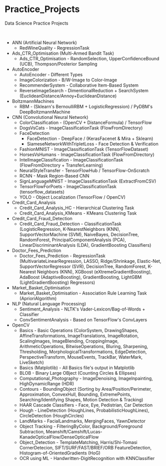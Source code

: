 # Practice_Projects
Data Science Practice Projects

<br/>

* ANN (Artificial Neural Network)
  + RedWineQuality - RegressionTask
* Ads_CTR_Optimisation (Multi-Armed Bandit Task)
  + Ads_CTR_Optimisation - RandomSelection, UpperConfidenceBound (UCB), Thompson/Posterior Sampling
* AutoEncoder
  + AutoEncoder - Different Types
  + ImageColorization - B/W-Image to Color-Image
  + RecommenderSystem - Collaborative Item-Based System
  + ReverseImageSearch - DimentionalReduction + SearchSystem (EuclideanDistance/Annoy+EuclideanDistance)
* BoltzmannMachines
  + RBM - (Sklearn's BernoulliRBM + LogisticRegression) / PyDBM's DeepBoltzmannMachine
* CNN (Convolutional Neural Network)
  + ColorClassification - (OpenCV + DistanceFormula) / TensorFlow
  + DogsVsCats - ImageClassificationTask (FlowFromDirectory)
  + FaceDetection
    - FaceDetection - DeepFace / (KerasFacenet & Mira + Sklearn)
    - SiameseNetworkWithTripletLoss - Face Detection & Verification
  + FashionMNIST - ImageClassificationTask (TensorFlowDataset)
  + HorsesVsHumans - ImageClassificationTask (FlowFromDirectory)
  + IntelImageClassification - ImageClassificationTask (FlowFromDirectory + TransferLearning)
  + NeuralStyleTransfer - TensorFlowHub / TensorFlow-OnScratch
  + RCNN - Mask Region-Based CNN
  + SignLanguageMNIST - ImageClassificationTask (ExtractFromCSV)
  + TensorFlowForPoets - ImageClassificationTask (tensorflow_datasets)
  + YOLO - Object Localization (TensorFlow / OpenCV)
* Credit_Card_Analysis
  + Credit_Card_Analysis_HC - Hierarchical Clustering Task
  + Credit_Card_Analysis_KMeans - KMeans Clustering Task
* Credit_Card_Fraud_Detection 
  + Credit_Card_Fraud_Detection - ClassificationTask (LogisticRegression, K-NearestNeighbors (KNN), SupportVectorMachine (SVM), NaiveBayes, DecisionTree, RandomForest, PrincipalComponentAnalysis (PCA), LinearDiscriminantAnalysis (LDA), GradientBoosting Classifiers)
* Doctor_Fees_Prediction
  + Doctor_Fees_Prediction - RegressionTask (MultivariateLinearRegression, LASSO, Ridge/Shrinkage, Elastic-Net, SupportVectorRegressor (SVR), DecisionTree, RandomForest, K-Nearest Neighbors (KNN), XGBoost (eXtremeGradientBoosting), AdaBoost (AdaptiveBoosting), GradientBoosting, LightGBM (LightGradientBoosting) Regressors)
* Market_Basket_Optimisation
  + Market_Basket_Optimisation - Association Rule Learning Task (AprioriAlgorithm)
* NLP (Natural Language Processing)
  + Sentiment_Analysis - NLTK's Vader-Lexicon/Bag-of-Words + Classifier
  + ConvSentimentAnalysis - Based on TensorFlow's ConvLayers
* OpenCV
  + Basics - Basic Operations (ColorSystem, DrawingShapes, AffineTransformations, ImageTranslations, ImageRotation, ScalingImages, ImageBlending, CroppingImage, ArithmeticOperations, BitwiseOperations, Bluring, Sharpening, Thresholding, MorphologicalTransformations, EdgeDetection, PerspectiveTransform, MouseEvents, TrackBar, WaterMark, LiveSketch)
  + Basics (Matplotlib) - All Basics file's output in Matplotlib
  + BLOB - Binary Large OBject (Counting Circles & Ellipses)
  + Computational_Photography - ImageDenoising, ImageInpainting, HighDynamicRange (HDR)
  + Contours - BoundingObject (Sorting by Area/Position/Perimeter, Approximation, ConvexHull, Bounding, ExtremePoints, Searching/Identifying Shapes, Motion Detection & Tracking)
  + HAAR Cascade Classifiers - Face, Eye, Pedistrian, Car Detection
  + Hough - LineDetection (HoughLines, ProbabilisticHoughLines), CircleDetection (HoughCircles)
  + LandMarks - FacialLandmarks, MergingFaces, YawnDetector
  + Object Tracking - FilteringByColor, Background/Foreground Subtraction, Meanshift/Camshift/Lucas-KanadeOpticalFlow/DenseOpticalFlow
  + Object_Detection - TemplateMatching, Harris/Shi-Tomasi CornerDetecion, SIFT/SURF/FAST/BRIEF/ORB FeatureDetection, Histogram-of-OrientedGradients (HoG)
  + OCR using ML - Handwritten-DigitRecognition with KNNClassifier